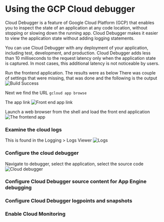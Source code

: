 # Using the GCP Cloud debugger
Cloud Debugger is a feature of Google Cloud Platform (GCP) that enables you to inspect the state of an application at any code location, without stopping or slowing down the running app. Cloud Debugger makes it easier to view the application state without adding logging statements.

You can use Cloud Debugger with any deployment of your application, including test, development, and production. Cloud Debugger adds less than 10 milliseconds to the request latency only when the application state is captured. In most cases, this additional latency is not noticeable by users.

Run the frontend application. The results were as below 
There was couple of settings that were missing, that was done and the following is the output
![Build Success](https://i.imgur.com/r4PDWCf.png)

Next we find the URL
`gcloud app browse`

The app link 
![Front end app link](https://i.imgur.com/bFCUL3T.png)

Launch a web browser from the shell and load the front end application
![The frontend app](https://i.imgur.com/acb3YE3.png)

### Examine the cloud logs
This is found in the Logging > Logs Viewer
![Logs](https://i.imgur.com/oeORLPn.png)
### Configure the cloud debugger
Navigate to debugger, select the application, select the source code
![Cloud debugger](https://i.imgur.com/q7SXzM8.png)





### Configure Cloud Debugger source content for App Engine debugging
    
### Configure Cloud Debugger logpoints and snapshots
    
### Enable Cloud Monitoring
<!--stackedit_data:
eyJoaXN0b3J5IjpbLTE3ODI2MDQ1MTIsLTE2Nzc4NTg0ODgsLT
k0NjU1NDI4NywxNTY1Mjk1MzgsMTcxNDYyNjM4OCwzMTQxMDE2
NDUsLTIwODg3NDY2MTJdfQ==
-->